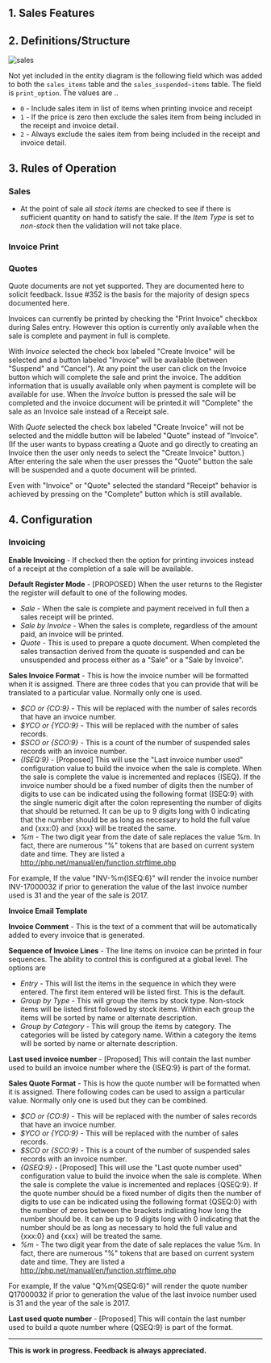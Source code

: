 ## 1. Sales Features


## 2. Definitions/Structure
![sales](https://github.com/jekkos/opensourcepos/blob/master/design/sales.png)

Not yet included in the entity diagram is the following field which was added to both the `sales_items` table and the `sales_suspended~items` table.  The field is `print_option`.  The values are ..
- `0` - Include sales item in list of items when printing invoice and receipt
- `1` - If the price is zero then exclude the sales item from being included in the receipt and invoice detail.
- `2` - Always exclude the sales item from being included in the receipt and invoice detail.


## 3. Rules of Operation

### Sales

- At the point of sale all *stock items* are checked to see if there is sufficient quantity on hand to satisfy the sale.  If the *Item Type* is set to *non-stock* then the validation will not take place.

### Invoice Print

### Quotes

Quote documents are not yet supported.  They are documented here to solicit feedback.  Issue #352 is the basis for the majority of design specs documented here.

Invoices can currently be printed by checking the "Print Invoice" checkbox during Sales entry.  However this option is currently only available when the sale is complete and payment in full is complete.


With *Invoice* selected the check box labeled "Create Invoice" will be selected and a button labeled "Invoice" will be available (between "Suspend" and "Cancel").  At any point the user can click on the Invoice button which will complete the sale and print the invoice.  The addition information that is usually available only when payment is complete will be available for use.  When the *Invoice* button is pressed the sale will be completed and the invoice document will be printed.it will "Complete" the sale as an Invoice sale instead of a Receipt sale.

With *Quote* selected the check box labeled "Create Invoice" will not be selected and the middle button will be labeled "Quote" instead of "Invoice".  (If the user wants to bypass creating a Quote and go directly to creating an Invoice then the user only needs to select the "Create Invoice" button.)  After entering the sale when the user presses the "Quote" button the sale will be suspended and a quote document will be printed.

Even with "Invoice" or "Quote" selected the standard "Receipt" behavior is achieved by pressing on the "Complete" button which is still available.
 
## 4. Configuration

### Invoicing

**Enable Invoicing** - If checked then the option for printing invoices instead of a receipt at the completion of a sale will be available.

**Default Register Mode** - [PROPOSED] When the user returns to the Register the register will default to one of the following modes.
- *Sale* - When the sale is complete and payment received in full then a sales receipt will be printed.
- *Sale by Invoice* - When the sales is complete, regardless of the amount paid, an invoice will be  printed.
- *Quote* - This is used to prepare a quote document.  When completed the sales transaction derived from the quoate is suspended and can be unsuspended and process either as a "Sale" or a "Sale by Invoice".

**Sales Invoice Format** - This is how the invoice number will be formatted when it is assigned.  There are three codes that you can provide that will be translated to a particular value.  Normally only one is used.
- *$CO or {CO:9}* - This will be replaced with the number of sales records that have an invoice number.
- *$YCO or {YCO:9}* - This will be replaced with the number of sales records.
- *$SCO or {SCO:9}* - This is a count of the number of suspended sales records with an invoice number.
- *{ISEQ:9}* - [Proposed] This will use the "Last invoice number used" configuration value to build the invoice when the sale is complete.  When the sale is complete the value is incremented and replaces {ISEQ}.  If the invoice number should be a fixed number of digits then the number of digits to use can be indicated using the following format {ISEQ:9} with the single numeric digit after the colon representing the number of digits that should be returned.  It can be up to 9 digits long with 0 indicating that the number should be as long as necessary to hold the full value and {xxx:0} and {xxx} will be treated the same.
- *%m* -  The two digit year from the date of sale replaces the value %m.  In fact, there are numerous "%" tokens that are based on current system date and time.  They are listed a http://php.net/manual/en/function.strftime.php

For example, If the value "INV-%m{ISEQ:6}" will render the invoice number INV-17000032 if prior to generation the value of the last invoice number used is 31 and the year of the sale is 2017.

**Invoice Email Template**

**Invoice Comment** - This is the text of a comment that will be automatically added to every invoice that is generated.

**Sequence of Invoice Lines** - The line items on invoice can be printed in four sequences.  The ability to control this is configured at a global level.  The options are

- *Entry* - This will list the items in the sequence in which they were entered. The first item entered will be listed first.  This is the default.
- *Group by Type* - This will group the items by stock type.  Non-stock items will be listed first followed by stock items.  Within each group the items will be sorted by name or alternate description.
- *Group by Category* - This will group the items by category.  The categories will be listed by category name.  Within a category the items will be sorted by name or alternate description. 

**Last used invoice number** - [Proposed] This will contain the last number used to build an invoice number where the {ISEQ:9} is part of the format.

**Sales Quote Format** - This is how the quote number will be formatted when it is assigned.  There following codes can be used to assign a particular value.  Normally only one is used but they can be combined.
- *$CO or {CO:9}* - This will be replaced with the number of sales records that have an invoice number.
- *$YCO or {YCO:9}* - This will be replaced with the number of sales records.
- *$SCO or {SCO:9}* - This is a count of the number of suspended sales records with an invoice number.
- *{QSEQ:9}* - [Proposed] This will use the "Last quote number used" configuration value to build the invoice when the sale is complete.  When the sale is complete the value is incremented and replaces {QSEQ:9}.  If the quote number should be a fixed number of digits then the number of digits to use can be indicated using the following format {QSEQ:0} with the number of zeros between the brackets indicating how long the number should be. It can be up to 9 digits long with 0 indicating that the number should be as long as necessary to hold the full value and {xxx:0} and {xxx} will be treated the same.
- *%m* - The two digit year from the date of sale replaces the value %m. In fact, there are numerous "%" tokens that are based on current system date and time.  They are listed a http://php.net/manual/en/function.strftime.php

For example, If the value "Q%m{QSEQ:6}" will render the quote number Q17000032 if prior to generation the value of the last invoice number used is 31 and the year of the sale is 2017.

**Last used quote number** - [Proposed] This will contain the last number used to build a quote number where {QSEQ:9} is part of the format.

---

**This is work in progress.  Feedback is always appreciated.**